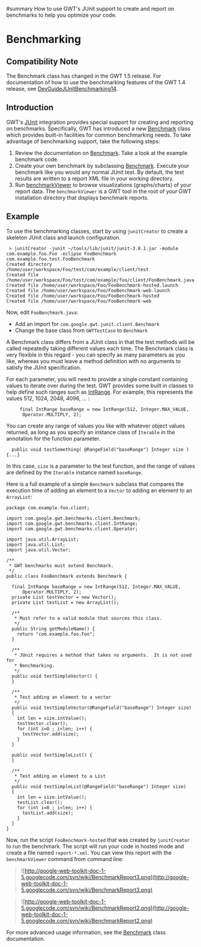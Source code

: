 ﻿#summary How to use GWT's JUnit support to create and report on benchmarks to help you optimize your code.

# Benchmarking #

## Compatibility Note ##

The Benchmark class has changed in the GWT 1.5 release.  For documentation of how to use the benchmarking features of the GWT 1.4 release, see [DevGuideJUnitBenchmarking14](DevGuideJUnitBenchmarking14.md).

## Introduction ##

GWT's [JUnit](http://www.junit.org) integration provides special support for creating and reporting on benchmarks. Specifically, GWT has introduced a new [Benchmark](http://google-web-toolkit.googlecode.com/svn/javadoc/1.5/com/google/gwt/benchmarks/client/Benchmark.html) class which provides built-in facilities for common benchmarking needs.  To take advantage of benchmarking support, take the following steps:
  1. Review the documentation on [Benchmark](http://google-web-toolkit.googlecode.com/svn/javadoc/1.5/com/google/gwt/benchmarks/client/Benchmark.html). Take a look at the example benchmark code.
  1. Create your own benchmark by subclassing [Benchmark](http://google-web-toolkit.googlecode.com/svn/javadoc/1.5/com/google/gwt/benchmarks/client/Benchmark.html). Execute your benchmark like you would any normal JUnit test. By default, the test results are written to a report XML file in your working directory.
  1. Run [benchmarkViewer](DevGuideBenchmarkViewer.md) to browse visualizations (graphs/charts) of your report data. The `benchmarkViewer` is a GWT tool in the root of your GWT installation directory that displays benchmark reports.

## Example ##

To use the benchmarking classes, start by using `junitCreator` to create a skeleton JUnit class and launch configuration.

```
 > junitCreator -junit ~/tools/lib/junit/junit-3.8.1.jar -module com.example.foo.Foo -eclipse FooBenchmark com.example.foo.test.FooBenchmark
Created directory /home/user/workspace/Foo/test/com/example/client/test
Created file /home/user/workspace/Foo/test/com/example/foo/client/FooBenchmark.java
Created file /home/user/workspace/Foo/FooBenchmark-hosted.launch
Created file /home/user/workspace/Foo/FooBenchmark-web.launch
Created file /home/user/workspace/Foo/FooBenchmark-hosted
Created file /home/user/workspace/Foo/FooBenchmark-web
```

Now, edit `FooBenchmark.java`:

  * Add an import for `com.google.gwt.junit.client.Benchmark`
  * Change the base class from `GWTTestCase` to `Benchmark`

A Benchmark class differs from a JUnit class in that the test methods will be called repeatedly taking different values each time.  The Benchmark class is very flexible in this regard - you can specify as many parameters as you like, whereas you must leave a method definition with no arguments to satisfy the JUnit specification.

For each parameter, you will need to provide a single constant containing values to iterate over during the test.  GWT provides some built in classes to help define such ranges such as [IntRange](http://google-web-toolkit.googlecode.com/svn/javadoc/1.5/com/google/gwt/benchmarks/client/IntRange.html). For example, this represents the values 512, 1024, 2048, 4096, ... :

```
     final IntRange baseRange = new IntRange(512, Integer.MAX_VALUE,
      Operator.MULTIPLY, 2);
```

You can create any range of values you like with whatever object values returned, as long as you specify an instance class of `Iterable` in the annotation for the function parameter.

```
  public void testSomething( @RangeField("baseRange") Integer size ) {...}
```

In this case, `size` is a parameter to the test function, and the range of values are defined by the `Iterable` instance named `baseRange`.

Here is a full example of a simple `Benchmark` subclass that compares the execution time of adding an element to a `Vector` to adding an element to an `ArrayList`:

```
package com.example.foo.client;

import com.google.gwt.benchmarks.client.Benchmark;
import com.google.gwt.benchmarks.client.IntRange;
import com.google.gwt.benchmarks.client.Operator;

import java.util.ArrayList;
import java.util.List;
import java.util.Vector;

/**
 * GWT benchmarks must extend Benchmark.
 */
public class FooBenchmark extends Benchmark {

  final IntRange baseRange = new IntRange(512, Integer.MAX_VALUE,
      Operator.MULTIPLY, 2);
  private List testVector = new Vector();
  private List testList = new ArrayList();
  
  /**
   * Must refer to a valid module that sources this class.
   */
  public String getModuleName() {
    return "com.example.foo.Foo";
  }

  /**
   * JUnit requires a method that takes no arguments.  It is not used for 
   * Benchmarking.
   */
  public void testSimpleVector() {
  }
  
  /**
   * Test adding an element to a vector 
   */
  public void testSimpleVector(@RangeField("baseRange") Integer size)
  {
    int len = size.intValue();
    testVector.clear();
    for (int i=0 ; i<len; i++) {
      testVector.add(size);
    }
  }
  
  public void testSimpleList() {
  }
  
  /**
   * Test adding an element to a List
   */
  public void testSimpleList(@RangeField("baseRange") Integer size)
  {
    int len = size.intValue();
    testList.clear();
    for (int i=0 ; i<len; i++) {
      testList.add(size);
    }
  }
}
```


Now, run the script `FooBenchmark-hosted` that was created by `junitCreator` to run the benchmark.  The script will run your code in hosted mode and create a file named `report-*.xml`.  You can view this report with the `benchmarkViewer` command from command line:

> ![http://google-web-toolkit-doc-1-5.googlecode.com/svn/wiki/BenchmarkReport3.png](http://google-web-toolkit-doc-1-5.googlecode.com/svn/wiki/BenchmarkReport3.png)


> ![http://google-web-toolkit-doc-1-5.googlecode.com/svn/wiki/BenchmarkReport2.png](http://google-web-toolkit-doc-1-5.googlecode.com/svn/wiki/BenchmarkReport2.png)


For more advanced usage information, see the [Benchmark](http://google-web-toolkit.googlecode.com/svn/javadoc/1.5/com/google/gwt/benchmarks/client/Benchmark.html) class documentation.
